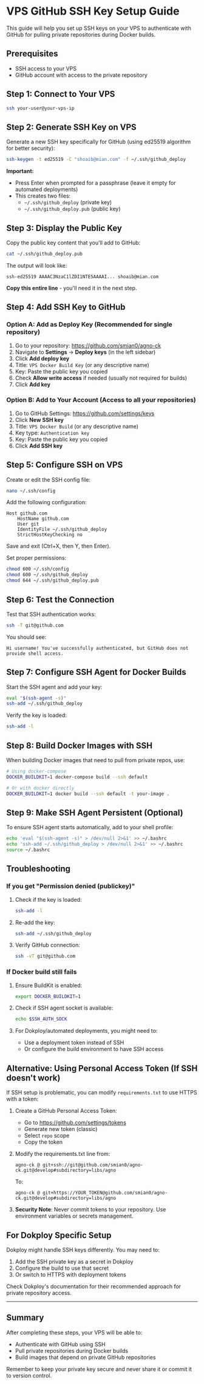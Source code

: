# VPS GitHub SSH Key Setup Guide

This guide will help you set up SSH keys on your VPS to authenticate with GitHub for pulling private repositories during Docker builds.

## Prerequisites
- SSH access to your VPS
- GitHub account with access to the private repository

## Step 1: Connect to Your VPS

```bash
ssh your-user@your-vps-ip
```

## Step 2: Generate SSH Key on VPS

Generate a new SSH key specifically for GitHub (using ed25519 algorithm for better security):

```bash
ssh-keygen -t ed25519 -C "shoaib@mian.com" -f ~/.ssh/github_deploy
```

**Important:** 
- Press Enter when prompted for a passphrase (leave it empty for automated deployments)
- This creates two files:
  - `~/.ssh/github_deploy` (private key)
  - `~/.ssh/github_deploy.pub` (public key)

## Step 3: Display the Public Key

Copy the public key content that you'll add to GitHub:

```bash
cat ~/.ssh/github_deploy.pub
```

The output will look like:
```
ssh-ed25519 AAAAC3NzaC1lZDI1NTE5AAAAI... shoaib@mian.com
```

**Copy this entire line** - you'll need it in the next step.

## Step 4: Add SSH Key to GitHub

### Option A: Add as Deploy Key (Recommended for single repository)

1. Go to your repository: https://github.com/smian0/agno-ck
2. Navigate to **Settings** → **Deploy keys** (in the left sidebar)
3. Click **Add deploy key**
4. Title: `VPS Docker Build Key` (or any descriptive name)
5. Key: Paste the public key you copied
6. Check **Allow write access** if needed (usually not required for builds)
7. Click **Add key**

### Option B: Add to Your Account (Access to all your repositories)

1. Go to GitHub Settings: https://github.com/settings/keys
2. Click **New SSH key**
3. Title: `VPS Docker Build` (or any descriptive name)
4. Key type: `Authentication key`
5. Key: Paste the public key you copied
6. Click **Add SSH key**

## Step 5: Configure SSH on VPS

Create or edit the SSH config file:

```bash
nano ~/.ssh/config
```

Add the following configuration:

```
Host github.com
    HostName github.com
    User git
    IdentityFile ~/.ssh/github_deploy
    StrictHostKeyChecking no
```

Save and exit (Ctrl+X, then Y, then Enter).

Set proper permissions:

```bash
chmod 600 ~/.ssh/config
chmod 600 ~/.ssh/github_deploy
chmod 644 ~/.ssh/github_deploy.pub
```

## Step 6: Test the Connection

Test that SSH authentication works:

```bash
ssh -T git@github.com
```

You should see:
```
Hi username! You've successfully authenticated, but GitHub does not provide shell access.
```

## Step 7: Configure SSH Agent for Docker Builds

Start the SSH agent and add your key:

```bash
eval "$(ssh-agent -s)"
ssh-add ~/.ssh/github_deploy
```

Verify the key is loaded:

```bash
ssh-add -l
```

## Step 8: Build Docker Images with SSH

When building Docker images that need to pull from private repos, use:

```bash
# Using docker-compose
DOCKER_BUILDKIT=1 docker-compose build --ssh default

# Or with docker directly
DOCKER_BUILDKIT=1 docker build --ssh default -t your-image .
```

## Step 9: Make SSH Agent Persistent (Optional)

To ensure SSH agent starts automatically, add to your shell profile:

```bash
echo 'eval "$(ssh-agent -s)" > /dev/null 2>&1' >> ~/.bashrc
echo 'ssh-add ~/.ssh/github_deploy > /dev/null 2>&1' >> ~/.bashrc
source ~/.bashrc
```

## Troubleshooting

### If you get "Permission denied (publickey)"

1. Check if the key is loaded:
   ```bash
   ssh-add -l
   ```

2. Re-add the key:
   ```bash
   ssh-add ~/.ssh/github_deploy
   ```

3. Verify GitHub connection:
   ```bash
   ssh -vT git@github.com
   ```

### If Docker build still fails

1. Ensure BuildKit is enabled:
   ```bash
   export DOCKER_BUILDKIT=1
   ```

2. Check if SSH agent socket is available:
   ```bash
   echo $SSH_AUTH_SOCK
   ```

3. For Dokploy/automated deployments, you might need to:
   - Use a deployment token instead of SSH
   - Or configure the build environment to have SSH access

## Alternative: Using Personal Access Token (If SSH doesn't work)

If SSH setup is problematic, you can modify `requirements.txt` to use HTTPS with a token:

1. Create a GitHub Personal Access Token:
   - Go to https://github.com/settings/tokens
   - Generate new token (classic)
   - Select `repo` scope
   - Copy the token

2. Modify the requirements.txt line from:
   ```
   agno-ck @ git+ssh://git@github.com/smian0/agno-ck.git@develop#subdirectory=libs/agno
   ```
   
   To:
   ```
   agno-ck @ git+https://YOUR_TOKEN@github.com/smian0/agno-ck.git@develop#subdirectory=libs/agno
   ```

3. **Security Note**: Never commit tokens to your repository. Use environment variables or secrets management.

## For Dokploy Specific Setup

Dokploy might handle SSH keys differently. You may need to:

1. Add the SSH private key as a secret in Dokploy
2. Configure the build to use that secret
3. Or switch to HTTPS with deployment tokens

Check Dokploy's documentation for their recommended approach for private repository access.

---

## Summary

After completing these steps, your VPS will be able to:
- Authenticate with GitHub using SSH
- Pull private repositories during Docker builds
- Build images that depend on private GitHub repositories

Remember to keep your private key secure and never share it or commit it to version control.